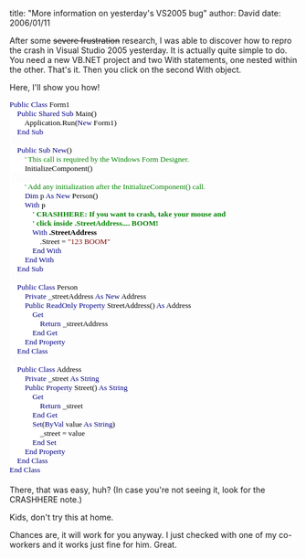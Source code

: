 
title: "More information on yesterday's VS2005 bug"
author: David
date: 2006/01/11

<P>After some <STRIKE>severe frustration</STRIKE> research, I was able to discover how to repro the crash in Visual Studio 2005 yesterday. It is actually quite simple to do. You need a new VB.NET project and two With statements, one nested within the other. That's it. Then you click on the second With object.</P>
<P>Here, I'll show you how!</P>
<P class=MsoNormal style="MARGIN: 0in 0in 0pt; mso-layout-grid-align: none"><SPAN style="FONT-SIZE: 10pt; BACKGROUND: white; COLOR: navy; FONT-FAMILY: Consolas; mso-highlight: white; mso-no-proof: yes">Public</SPAN><SPAN style="FONT-SIZE: 10pt; BACKGROUND: white; FONT-FAMILY: Consolas; mso-highlight: white; mso-no-proof: yes"><FONT color=#000000> </FONT><SPAN style="COLOR: navy">Class</SPAN><FONT color=#000000> Form1<?xml:namespace prefix = o ns = "urn:schemas-microsoft-com:office:office" /><o:p></o:p></FONT></SPAN></P>
<P class=MsoNormal style="MARGIN: 0in 0in 0pt; mso-layout-grid-align: none"><SPAN style="FONT-SIZE: 10pt; BACKGROUND: white; FONT-FAMILY: Consolas; mso-highlight: white; mso-no-proof: yes"><SPAN style="mso-spacerun: yes"><FONT color=#000000>&nbsp;&nbsp;&nbsp; </FONT></SPAN><SPAN style="COLOR: navy">Public</SPAN><FONT color=#000000> </FONT><SPAN style="COLOR: navy">Shared</SPAN><FONT color=#000000> </FONT><SPAN style="COLOR: navy">Sub</SPAN><FONT color=#000000> <?xml:namespace prefix = st1 ns = "urn:schemas-microsoft-com:office:smarttags" /><st1:place w:st="on">Main</st1:place>()<o:p></o:p></FONT></SPAN></P>
<P class=MsoNormal style="MARGIN: 0in 0in 0pt; mso-layout-grid-align: none"><SPAN style="FONT-SIZE: 10pt; BACKGROUND: white; FONT-FAMILY: Consolas; mso-highlight: white; mso-no-proof: yes"><FONT color=#000000><SPAN style="mso-spacerun: yes">&nbsp;&nbsp;&nbsp;&nbsp;&nbsp;&nbsp;&nbsp; </SPAN>Application.Run(</FONT><SPAN style="COLOR: navy">New</SPAN><FONT color=#000000> Form1)<o:p></o:p></FONT></SPAN></P>
<P class=MsoNormal style="MARGIN: 0in 0in 0pt; mso-layout-grid-align: none"><SPAN style="FONT-SIZE: 10pt; BACKGROUND: white; FONT-FAMILY: Consolas; mso-highlight: white; mso-no-proof: yes"><SPAN style="mso-spacerun: yes"><FONT color=#000000>&nbsp;&nbsp;&nbsp; </FONT></SPAN><SPAN style="COLOR: navy">End</SPAN><FONT color=#000000> </FONT><SPAN style="COLOR: navy">Sub<o:p></o:p></SPAN></SPAN></P>
<P class=MsoNormal style="MARGIN: 0in 0in 0pt; mso-layout-grid-align: none"><SPAN style="FONT-SIZE: 10pt; BACKGROUND: white; COLOR: navy; FONT-FAMILY: Consolas; mso-highlight: white; mso-no-proof: yes"><o:p>&nbsp;</o:p></SPAN></P>
<P class=MsoNormal style="MARGIN: 0in 0in 0pt; mso-layout-grid-align: none"><SPAN style="FONT-SIZE: 10pt; BACKGROUND: white; FONT-FAMILY: Consolas; mso-highlight: white; mso-no-proof: yes"><SPAN style="mso-spacerun: yes"><FONT color=#000000>&nbsp;&nbsp;&nbsp; </FONT></SPAN><SPAN style="COLOR: navy">Public</SPAN><FONT color=#000000> </FONT><SPAN style="COLOR: navy">Sub</SPAN><FONT color=#000000> </FONT><SPAN style="COLOR: navy">New</SPAN><FONT color=#000000>()<o:p></o:p></FONT></SPAN></P>
<P class=MsoNormal style="MARGIN: 0in 0in 0pt; mso-layout-grid-align: none"><SPAN style="FONT-SIZE: 10pt; BACKGROUND: white; FONT-FAMILY: Consolas; mso-highlight: white; mso-no-proof: yes"><SPAN style="mso-spacerun: yes"><FONT color=#000000>&nbsp;&nbsp;&nbsp;&nbsp;&nbsp;&nbsp;&nbsp; </FONT></SPAN><SPAN style="COLOR: green">' This call is required by the Windows Form Designer.<o:p></o:p></SPAN></SPAN></P>
<P class=MsoNormal style="MARGIN: 0in 0in 0pt; mso-layout-grid-align: none"><SPAN style="FONT-SIZE: 10pt; BACKGROUND: white; FONT-FAMILY: Consolas; mso-highlight: white; mso-no-proof: yes"><FONT color=#000000><SPAN style="mso-spacerun: yes">&nbsp;&nbsp;&nbsp;&nbsp;&nbsp;&nbsp;&nbsp; </SPAN>InitializeComponent()<o:p></o:p></FONT></SPAN></P>
<P class=MsoNormal style="MARGIN: 0in 0in 0pt; mso-layout-grid-align: none"><SPAN style="FONT-SIZE: 10pt; BACKGROUND: white; FONT-FAMILY: Consolas; mso-highlight: white; mso-no-proof: yes"><o:p><FONT color=#000000>&nbsp;</FONT></o:p></SPAN></P>
<P class=MsoNormal style="MARGIN: 0in 0in 0pt; mso-layout-grid-align: none"><SPAN style="FONT-SIZE: 10pt; BACKGROUND: white; FONT-FAMILY: Consolas; mso-highlight: white; mso-no-proof: yes"><SPAN style="mso-spacerun: yes"><FONT color=#000000>&nbsp;&nbsp;&nbsp;&nbsp;&nbsp;&nbsp;&nbsp; </FONT></SPAN><SPAN style="COLOR: green">' Add any initialization after the InitializeComponent() call.<o:p></o:p></SPAN></SPAN></P>
<P class=MsoNormal style="MARGIN: 0in 0in 0pt; mso-layout-grid-align: none"><SPAN style="FONT-SIZE: 10pt; BACKGROUND: white; FONT-FAMILY: Consolas; mso-highlight: white; mso-no-proof: yes"><SPAN style="mso-spacerun: yes"><FONT color=#000000>&nbsp;&nbsp;&nbsp;&nbsp;&nbsp;&nbsp;&nbsp; </FONT></SPAN><SPAN style="COLOR: navy">Dim</SPAN><FONT color=#000000> p </FONT><SPAN style="COLOR: navy">As</SPAN><FONT color=#000000> </FONT><SPAN style="COLOR: navy">New</SPAN><FONT color=#000000> Person()<o:p></o:p></FONT></SPAN></P>
<P class=MsoNormal style="MARGIN: 0in 0in 0pt; mso-layout-grid-align: none"><SPAN style="FONT-SIZE: 10pt; BACKGROUND: white; FONT-FAMILY: Consolas; mso-highlight: white; mso-no-proof: yes"><SPAN style="mso-spacerun: yes"><FONT color=#000000>&nbsp;&nbsp;&nbsp;&nbsp;&nbsp;&nbsp;&nbsp; </FONT></SPAN><SPAN style="COLOR: navy">With</SPAN><FONT color=#000000> p<o:p></o:p></FONT></SPAN></P>
<P class=MsoNormal style="MARGIN: 0in 0in 0pt; mso-layout-grid-align: none"><SPAN style="FONT-SIZE: 10pt; BACKGROUND: white; FONT-FAMILY: Consolas; mso-highlight: white; mso-no-proof: yes"><SPAN style="mso-spacerun: yes"><FONT color=#000000>&nbsp;&nbsp;&nbsp;&nbsp;&nbsp;&nbsp;&nbsp;&nbsp;&nbsp;&nbsp;&nbsp; </FONT></SPAN><SPAN style="COLOR: green"><STRONG>' CRASHHERE: If you want to crash, take your mouse and <o:p></o:p></STRONG></SPAN></SPAN></P>
<P class=MsoNormal style="MARGIN: 0in 0in 0pt; mso-layout-grid-align: none"><SPAN style="FONT-SIZE: 10pt; BACKGROUND: white; FONT-FAMILY: Consolas; mso-highlight: white; mso-no-proof: yes"><STRONG><SPAN style="mso-spacerun: yes"><FONT color=#000000>&nbsp;&nbsp;&nbsp;&nbsp;&nbsp;&nbsp;&nbsp;&nbsp;&nbsp;&nbsp;&nbsp; </FONT></SPAN><SPAN style="COLOR: green">' click inside .StreetAddress.... BOOM!<o:p></o:p></SPAN></STRONG></SPAN></P>
<P class=MsoNormal style="MARGIN: 0in 0in 0pt; mso-layout-grid-align: none"><SPAN style="FONT-SIZE: 10pt; BACKGROUND: white; FONT-FAMILY: Consolas; mso-highlight: white; mso-no-proof: yes"><SPAN style="mso-spacerun: yes"><FONT color=#000000>&nbsp;&nbsp;&nbsp;&nbsp;&nbsp;&nbsp;&nbsp;&nbsp;&nbsp;&nbsp;&nbsp; </FONT></SPAN><SPAN style="COLOR: navy">With</SPAN><FONT color=#000000> <STRONG>.StreetAddress<o:p></o:p></STRONG></FONT></SPAN></P>
<P class=MsoNormal style="MARGIN: 0in 0in 0pt; mso-layout-grid-align: none"><SPAN style="FONT-SIZE: 10pt; BACKGROUND: white; FONT-FAMILY: Consolas; mso-highlight: white; mso-no-proof: yes"><FONT color=#000000><SPAN style="mso-spacerun: yes">&nbsp;&nbsp;&nbsp;&nbsp;&nbsp;&nbsp;&nbsp;&nbsp;&nbsp;&nbsp;&nbsp;&nbsp;&nbsp;&nbsp;&nbsp; </SPAN>.Street = </FONT><SPAN style="COLOR: maroon">"123 BOOM"<o:p></o:p></SPAN></SPAN></P>
<P class=MsoNormal style="MARGIN: 0in 0in 0pt; mso-layout-grid-align: none"><SPAN style="FONT-SIZE: 10pt; BACKGROUND: white; FONT-FAMILY: Consolas; mso-highlight: white; mso-no-proof: yes"><SPAN style="mso-spacerun: yes"><FONT color=#000000>&nbsp;&nbsp;&nbsp;&nbsp;&nbsp;&nbsp;&nbsp;&nbsp;&nbsp;&nbsp;&nbsp; </FONT></SPAN><SPAN style="COLOR: navy">End</SPAN><FONT color=#000000> </FONT><SPAN style="COLOR: navy">With<o:p></o:p></SPAN></SPAN></P>
<P class=MsoNormal style="MARGIN: 0in 0in 0pt; mso-layout-grid-align: none"><SPAN style="FONT-SIZE: 10pt; BACKGROUND: white; FONT-FAMILY: Consolas; mso-highlight: white; mso-no-proof: yes"><SPAN style="mso-spacerun: yes"><FONT color=#000000>&nbsp;&nbsp;&nbsp;&nbsp;&nbsp;&nbsp;&nbsp; </FONT></SPAN><SPAN style="COLOR: navy">End</SPAN><FONT color=#000000> </FONT><SPAN style="COLOR: navy">With<o:p></o:p></SPAN></SPAN></P>
<P class=MsoNormal style="MARGIN: 0in 0in 0pt; mso-layout-grid-align: none"><SPAN style="FONT-SIZE: 10pt; BACKGROUND: white; FONT-FAMILY: Consolas; mso-highlight: white; mso-no-proof: yes"><SPAN style="mso-spacerun: yes"><FONT color=#000000>&nbsp;&nbsp;&nbsp; </FONT></SPAN><SPAN style="COLOR: navy">End</SPAN><FONT color=#000000> </FONT><SPAN style="COLOR: navy">Sub<o:p></o:p></SPAN></SPAN></P>
<P class=MsoNormal style="MARGIN: 0in 0in 0pt; mso-layout-grid-align: none"><SPAN style="FONT-SIZE: 10pt; BACKGROUND: white; COLOR: navy; FONT-FAMILY: Consolas; mso-highlight: white; mso-no-proof: yes"><o:p>&nbsp;</o:p></SPAN></P>
<P class=MsoNormal style="MARGIN: 0in 0in 0pt; mso-layout-grid-align: none"><SPAN style="FONT-SIZE: 10pt; BACKGROUND: white; FONT-FAMILY: Consolas; mso-highlight: white; mso-no-proof: yes"><SPAN style="mso-spacerun: yes"><FONT color=#000000>&nbsp;&nbsp;&nbsp; </FONT></SPAN><SPAN style="COLOR: navy">Public</SPAN><FONT color=#000000> </FONT><SPAN style="COLOR: navy">Class</SPAN><FONT color=#000000> Person<o:p></o:p></FONT></SPAN></P>
<P class=MsoNormal style="MARGIN: 0in 0in 0pt; mso-layout-grid-align: none"><SPAN style="FONT-SIZE: 10pt; BACKGROUND: white; FONT-FAMILY: Consolas; mso-highlight: white; mso-no-proof: yes"><SPAN style="mso-spacerun: yes"><FONT color=#000000>&nbsp;&nbsp;&nbsp;&nbsp;&nbsp;&nbsp;&nbsp; </FONT></SPAN><SPAN style="COLOR: navy">Private</SPAN><FONT color=#000000> _streetAddress </FONT><SPAN style="COLOR: navy">As</SPAN><FONT color=#000000> </FONT><SPAN style="COLOR: navy">New</SPAN><FONT color=#000000> Address<o:p></o:p></FONT></SPAN></P>
<P class=MsoNormal style="MARGIN: 0in 0in 0pt; mso-layout-grid-align: none"><SPAN style="FONT-SIZE: 10pt; BACKGROUND: white; FONT-FAMILY: Consolas; mso-highlight: white; mso-no-proof: yes"><SPAN style="mso-spacerun: yes"><FONT color=#000000>&nbsp;&nbsp;&nbsp;&nbsp;&nbsp;&nbsp;&nbsp; </FONT></SPAN><SPAN style="COLOR: navy">Public</SPAN><FONT color=#000000> </FONT><SPAN style="COLOR: navy">ReadOnly</SPAN><FONT color=#000000> </FONT><SPAN style="COLOR: navy">Property</SPAN><FONT color=#000000> StreetAddress() </FONT><SPAN style="COLOR: navy">As</SPAN><FONT color=#000000> Address<o:p></o:p></FONT></SPAN></P>
<P class=MsoNormal style="MARGIN: 0in 0in 0pt; mso-layout-grid-align: none"><SPAN style="FONT-SIZE: 10pt; BACKGROUND: white; FONT-FAMILY: Consolas; mso-highlight: white; mso-no-proof: yes"><SPAN style="mso-spacerun: yes"><FONT color=#000000>&nbsp;&nbsp;&nbsp;&nbsp;&nbsp;&nbsp;&nbsp;&nbsp;&nbsp;&nbsp;&nbsp; </FONT></SPAN><SPAN style="COLOR: navy">Get<o:p></o:p></SPAN></SPAN></P>
<P class=MsoNormal style="MARGIN: 0in 0in 0pt; mso-layout-grid-align: none"><SPAN style="FONT-SIZE: 10pt; BACKGROUND: white; FONT-FAMILY: Consolas; mso-highlight: white; mso-no-proof: yes"><SPAN style="mso-spacerun: yes"><FONT color=#000000>&nbsp;&nbsp;&nbsp;&nbsp;&nbsp;&nbsp;&nbsp;&nbsp;&nbsp;&nbsp;&nbsp;&nbsp;&nbsp;&nbsp;&nbsp; </FONT></SPAN><SPAN style="COLOR: navy">Return</SPAN><FONT color=#000000> _streetAddress<o:p></o:p></FONT></SPAN></P>
<P class=MsoNormal style="MARGIN: 0in 0in 0pt; mso-layout-grid-align: none"><SPAN style="FONT-SIZE: 10pt; BACKGROUND: white; FONT-FAMILY: Consolas; mso-highlight: white; mso-no-proof: yes"><SPAN style="mso-spacerun: yes"><FONT color=#000000>&nbsp;&nbsp;&nbsp;&nbsp;&nbsp;&nbsp;&nbsp;&nbsp;&nbsp;&nbsp;&nbsp; </FONT></SPAN><SPAN style="COLOR: navy">End</SPAN><FONT color=#000000> </FONT><SPAN style="COLOR: navy">Get<o:p></o:p></SPAN></SPAN></P>
<P class=MsoNormal style="MARGIN: 0in 0in 0pt; mso-layout-grid-align: none"><SPAN style="FONT-SIZE: 10pt; BACKGROUND: white; FONT-FAMILY: Consolas; mso-highlight: white; mso-no-proof: yes"><SPAN style="mso-spacerun: yes"><FONT color=#000000>&nbsp;&nbsp;&nbsp;&nbsp;&nbsp;&nbsp;&nbsp; </FONT></SPAN><SPAN style="COLOR: navy">End</SPAN><FONT color=#000000> </FONT><SPAN style="COLOR: navy">Property<o:p></o:p></SPAN></SPAN></P>
<P class=MsoNormal style="MARGIN: 0in 0in 0pt; mso-layout-grid-align: none"><SPAN style="FONT-SIZE: 10pt; BACKGROUND: white; FONT-FAMILY: Consolas; mso-highlight: white; mso-no-proof: yes"><SPAN style="mso-spacerun: yes"><FONT color=#000000>&nbsp;&nbsp;&nbsp; </FONT></SPAN><SPAN style="COLOR: navy">End</SPAN><FONT color=#000000> </FONT><SPAN style="COLOR: navy">Class<o:p></o:p></SPAN></SPAN></P>
<P class=MsoNormal style="MARGIN: 0in 0in 0pt; mso-layout-grid-align: none"><SPAN style="FONT-SIZE: 10pt; BACKGROUND: white; COLOR: navy; FONT-FAMILY: Consolas; mso-highlight: white; mso-no-proof: yes"><o:p>&nbsp;</o:p></SPAN></P>
<P class=MsoNormal style="MARGIN: 0in 0in 0pt; mso-layout-grid-align: none"><SPAN style="FONT-SIZE: 10pt; BACKGROUND: white; FONT-FAMILY: Consolas; mso-highlight: white; mso-no-proof: yes"><SPAN style="mso-spacerun: yes"><FONT color=#000000>&nbsp;&nbsp;&nbsp; </FONT></SPAN><SPAN style="COLOR: navy">Public</SPAN><FONT color=#000000> </FONT><SPAN style="COLOR: navy">Class</SPAN><FONT color=#000000> Address<o:p></o:p></FONT></SPAN></P>
<P class=MsoNormal style="MARGIN: 0in 0in 0pt; mso-layout-grid-align: none"><SPAN style="FONT-SIZE: 10pt; BACKGROUND: white; FONT-FAMILY: Consolas; mso-highlight: white; mso-no-proof: yes"><SPAN style="mso-spacerun: yes"><FONT color=#000000>&nbsp;&nbsp;&nbsp;&nbsp;&nbsp;&nbsp;&nbsp; </FONT></SPAN><SPAN style="COLOR: navy">Private</SPAN><FONT color=#000000> _street </FONT><SPAN style="COLOR: navy">As</SPAN><FONT color=#000000> </FONT><SPAN style="COLOR: navy">String<o:p></o:p></SPAN></SPAN></P>
<P class=MsoNormal style="MARGIN: 0in 0in 0pt; mso-layout-grid-align: none"><SPAN style="FONT-SIZE: 10pt; BACKGROUND: white; FONT-FAMILY: Consolas; mso-highlight: white; mso-no-proof: yes"><SPAN style="mso-spacerun: yes"><FONT color=#000000>&nbsp;&nbsp;&nbsp;&nbsp;&nbsp;&nbsp;&nbsp; </FONT></SPAN><SPAN style="COLOR: navy">Public</SPAN><FONT color=#000000> </FONT><st1:Street w:st="on"><st1:address w:st="on"><SPAN style="COLOR: navy">Property</SPAN><FONT color=#000000> Street</FONT></st1:address></st1:Street><FONT color=#000000>() </FONT><SPAN style="COLOR: navy">As</SPAN><FONT color=#000000> </FONT><SPAN style="COLOR: navy">String<o:p></o:p></SPAN></SPAN></P>
<P class=MsoNormal style="MARGIN: 0in 0in 0pt; mso-layout-grid-align: none"><SPAN style="FONT-SIZE: 10pt; BACKGROUND: white; FONT-FAMILY: Consolas; mso-highlight: white; mso-no-proof: yes"><SPAN style="mso-spacerun: yes"><FONT color=#000000>&nbsp;&nbsp;&nbsp;&nbsp;&nbsp;&nbsp;&nbsp;&nbsp;&nbsp;&nbsp;&nbsp; </FONT></SPAN><SPAN style="COLOR: navy">Get<o:p></o:p></SPAN></SPAN></P>
<P class=MsoNormal style="MARGIN: 0in 0in 0pt; mso-layout-grid-align: none"><SPAN style="FONT-SIZE: 10pt; BACKGROUND: white; FONT-FAMILY: Consolas; mso-highlight: white; mso-no-proof: yes"><SPAN style="mso-spacerun: yes"><FONT color=#000000>&nbsp;&nbsp;&nbsp;&nbsp;&nbsp;&nbsp;&nbsp;&nbsp;&nbsp;&nbsp;&nbsp;&nbsp;&nbsp;&nbsp;&nbsp; </FONT></SPAN><SPAN style="COLOR: navy">Return</SPAN><FONT color=#000000> _street<o:p></o:p></FONT></SPAN></P>
<P class=MsoNormal style="MARGIN: 0in 0in 0pt; mso-layout-grid-align: none"><SPAN style="FONT-SIZE: 10pt; BACKGROUND: white; FONT-FAMILY: Consolas; mso-highlight: white; mso-no-proof: yes"><SPAN style="mso-spacerun: yes"><FONT color=#000000>&nbsp;&nbsp;&nbsp;&nbsp;&nbsp;&nbsp;&nbsp;&nbsp;&nbsp;&nbsp;&nbsp; </FONT></SPAN><SPAN style="COLOR: navy">End</SPAN><FONT color=#000000> </FONT><SPAN style="COLOR: navy">Get<o:p></o:p></SPAN></SPAN></P>
<P class=MsoNormal style="MARGIN: 0in 0in 0pt; mso-layout-grid-align: none"><SPAN style="FONT-SIZE: 10pt; BACKGROUND: white; FONT-FAMILY: Consolas; mso-highlight: white; mso-no-proof: yes"><SPAN style="mso-spacerun: yes"><FONT color=#000000>&nbsp;&nbsp;&nbsp;&nbsp;&nbsp;&nbsp;&nbsp;&nbsp;&nbsp;&nbsp;&nbsp; </FONT></SPAN><SPAN style="COLOR: navy">Set</SPAN><FONT color=#000000>(</FONT><SPAN style="COLOR: navy">ByVal</SPAN><FONT color=#000000> value </FONT><SPAN style="COLOR: navy">As</SPAN><FONT color=#000000> </FONT><SPAN style="COLOR: navy">String</SPAN><FONT color=#000000>)<o:p></o:p></FONT></SPAN></P>
<P class=MsoNormal style="MARGIN: 0in 0in 0pt; mso-layout-grid-align: none"><SPAN style="FONT-SIZE: 10pt; BACKGROUND: white; FONT-FAMILY: Consolas; mso-highlight: white; mso-no-proof: yes"><FONT color=#000000><SPAN style="mso-spacerun: yes">&nbsp;&nbsp;&nbsp;&nbsp;&nbsp;&nbsp;&nbsp;&nbsp;&nbsp;&nbsp;&nbsp;&nbsp;&nbsp;&nbsp;&nbsp; </SPAN>_street = value<o:p></o:p></FONT></SPAN></P>
<P class=MsoNormal style="MARGIN: 0in 0in 0pt; mso-layout-grid-align: none"><SPAN style="FONT-SIZE: 10pt; BACKGROUND: white; FONT-FAMILY: Consolas; mso-highlight: white; mso-no-proof: yes"><SPAN style="mso-spacerun: yes"><FONT color=#000000>&nbsp;&nbsp;&nbsp;&nbsp;&nbsp;&nbsp;&nbsp;&nbsp;&nbsp;&nbsp;&nbsp; </FONT></SPAN><SPAN style="COLOR: navy">End</SPAN><FONT color=#000000> </FONT><SPAN style="COLOR: navy">Set<o:p></o:p></SPAN></SPAN></P>
<P class=MsoNormal style="MARGIN: 0in 0in 0pt; mso-layout-grid-align: none"><SPAN style="FONT-SIZE: 10pt; BACKGROUND: white; FONT-FAMILY: Consolas; mso-highlight: white; mso-no-proof: yes"><SPAN style="mso-spacerun: yes"><FONT color=#000000>&nbsp;&nbsp;&nbsp;&nbsp;&nbsp;&nbsp;&nbsp; </FONT></SPAN><SPAN style="COLOR: navy">End</SPAN><FONT color=#000000> </FONT><SPAN style="COLOR: navy">Property<o:p></o:p></SPAN></SPAN></P>
<P class=MsoNormal style="MARGIN: 0in 0in 0pt; mso-layout-grid-align: none"><SPAN style="FONT-SIZE: 10pt; BACKGROUND: white; FONT-FAMILY: Consolas; mso-highlight: white; mso-no-proof: yes"><SPAN style="mso-spacerun: yes"><FONT color=#000000>&nbsp;&nbsp;&nbsp; </FONT></SPAN><SPAN style="COLOR: navy">End</SPAN><FONT color=#000000> </FONT><SPAN style="COLOR: navy">Class<o:p></o:p></SPAN></SPAN></P>
<P class=MsoNormal style="MARGIN: 0in 0in 0pt; mso-layout-grid-align: none"><SPAN style="FONT-SIZE: 10pt; BACKGROUND: white; COLOR: navy; FONT-FAMILY: Consolas; mso-highlight: white; mso-no-proof: yes">End</SPAN><SPAN style="FONT-SIZE: 10pt; BACKGROUND: white; FONT-FAMILY: Consolas; mso-highlight: white; mso-no-proof: yes"><FONT color=#000000> </FONT><SPAN style="COLOR: navy">Class<o:p></o:p></SPAN></SPAN></P>
<P class=MsoNormal style="MARGIN: 0in 0in 0pt"><o:p><FONT face="Times New Roman" color=#000000 size=3>&nbsp;</FONT></o:p></P>
<P class=MsoNormal style="MARGIN: 0in 0in 0pt"><o:p></o:p>There, that was easy, huh? (In case you're not seeing it, look for the CRASHHERE note.)</P>
<P>Kids, don't try this at home.</P>
<P>Chances are, it will work for you anyway. I just checked with one of my co-workers and it works just fine for him. Great.</P>
